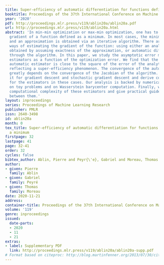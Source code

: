 ```yaml
---
title: Super-efficiency of automatic differentiation for functions defined as a minimum
booktitle: Proceedings of the 37th International Conference on Machine Learning
year: '2020'
pdf: http://proceedings.mlr.press/v119/ablin20a/ablin20a.pdf
url: http://proceedings.mlr.press/v119/ablin20a.html
abstract: 'In min-min optimization or max-min optimization, one has to compute the
  gradient of a function defined as a minimum. In most cases, the minimum has no closed-form,
  and an approximation is obtained via an iterative algorithm. There are two usual
  ways of estimating the gradient of the function: using either an analytic formula
  obtained by assuming exactness of the approximation, or automatic differentiation
  through the algorithm. In this paper, we study the asymptotic error made by these
  estimators as a function of the optimization error. We find that the error of the
  automatic estimator is close to the square of the error of the analytic estimator,
  reflecting a super-efficiency phenomenon. The convergence of the automatic estimator
  greatly depends on the convergence of the Jacobian of the algorithm. We analyze
  it for gradient descent and stochastic gradient descent and derive convergence rates
  for the estimators in these cases. Our analysis is backed by numerical experiments
  on toy problems and on Wasserstein barycenter computation. Finally, we discuss the
  computational complexity of these estimators and give practical guidelines to chose
  between them.'
layout: inproceedings
series: Proceedings of Machine Learning Research
publisher: PMLR
issn: 2640-3498
id: ablin20a
month: 0
tex_title: Super-efficiency of automatic differentiation for functions defined as
  a minimum
firstpage: 32
lastpage: 41
page: 32-41
order: 32
cycles: false
bibtex_author: Ablin, Pierre and Peyr{\'e}, Gabriel and Moreau, Thomas
author:
- given: Pierre
  family: Ablin
- given: Gabriel
  family: Peyré
- given: Thomas
  family: Moreau
date: 2020-11-21
address: 
container-title: Proceedings of the 37th International Conference on Machine Learning
volume: '119'
genre: inproceedings
issued:
  date-parts:
  - 2020
  - 11
  - 21
extras:
- label: Supplementary PDF
  link: http://proceedings.mlr.press/v119/ablin20a/ablin20a-supp.pdf
# Format based on citeproc: http://blog.martinfenner.org/2013/07/30/citeproc-yaml-for-bibliographies/
---
```

